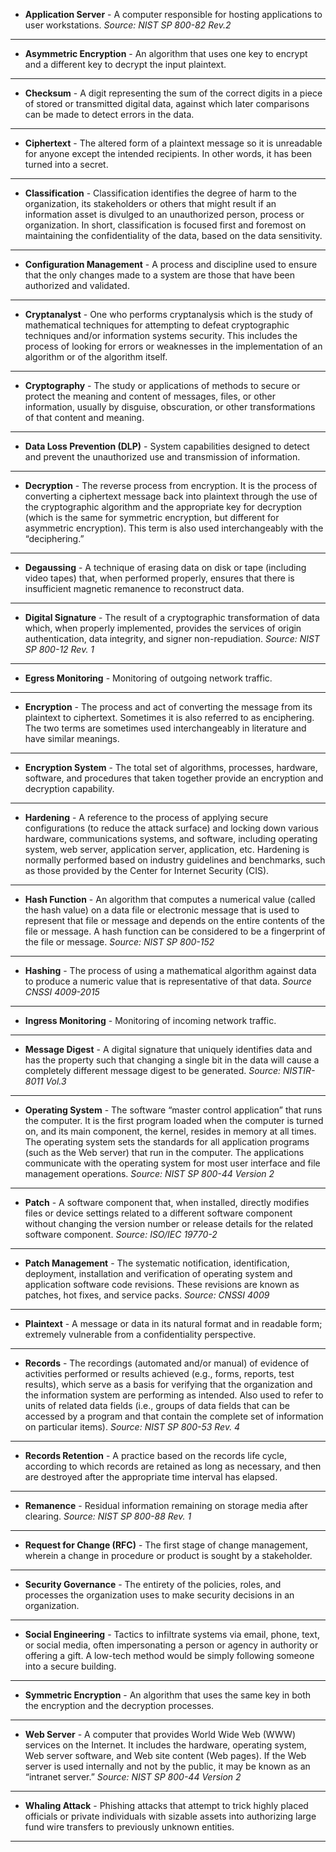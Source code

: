 
- **Application Server** - A computer responsible for hosting applications to user workstations. *Source: NIST SP 800-82 Rev.2*
-------------------------------------------------------------------------------
- **Asymmetric Encryption** - An algorithm that uses one key to encrypt and a different key to decrypt the input plaintext.
-------------------------------------------------------------------------------
- **Checksum** - A digit representing the sum of the correct digits in a piece of stored or transmitted digital data, against which later comparisons can be made to detect errors in the data.
-------------------------------------------------------------------------------
- **Ciphertext** - The altered form of a plaintext message so it is unreadable for anyone except the intended recipients. In other words, it has been turned into a secret.
-------------------------------------------------------------------------------
- **Classification** - Classification identifies the degree of harm to the organization, its stakeholders or others that might result if an information asset is divulged to an unauthorized person, process or organization. In short, classification is focused first and foremost on maintaining the confidentiality of the data, based on the data sensitivity.
-------------------------------------------------------------------------------
- **Configuration Management** - A process and discipline used to ensure that the only changes made to a system are those that have been authorized and validated.
-------------------------------------------------------------------------------
- **Cryptanalyst** - One who performs cryptanalysis which is the study of mathematical techniques for attempting to defeat cryptographic techniques and/or information systems security. This includes the process of looking for errors or weaknesses in the implementation of an algorithm or of the algorithm itself.
-------------------------------------------------------------------------------
- **Cryptography** - The study or applications of methods to secure or protect the meaning and content of messages, files, or other information, usually by disguise, obscuration, or other transformations of that content and meaning.
-------------------------------------------------------------------------------
- **Data Loss Prevention (DLP)** - System capabilities designed to detect and prevent the unauthorized use and transmission of information.
-------------------------------------------------------------------------------
- **Decryption** - The reverse process from encryption. It is the process of converting a ciphertext message back into plaintext through the use of the cryptographic algorithm and the appropriate key for decryption (which is the same for symmetric encryption, but different for asymmetric encryption). This term is also used interchangeably with the “deciphering.”
-------------------------------------------------------------------------------
- **Degaussing** - A technique of erasing data on disk or tape (including video tapes) that, when performed properly, ensures that there is insufficient magnetic remanence to reconstruct data.
-------------------------------------------------------------------------------
- **Digital Signature** - The result of a cryptographic transformation of data which, when properly implemented, provides the services of origin authentication, data integrity, and signer non-repudiation. *Source: NIST SP 800-12 Rev. 1*
-------------------------------------------------------------------------------
- **Egress Monitoring** - Monitoring of outgoing network traffic.
-------------------------------------------------------------------------------
- **Encryption** - The process and act of converting the message from its plaintext to ciphertext. Sometimes it is also referred to as enciphering. The two terms are sometimes used interchangeably in literature and have similar meanings.
-------------------------------------------------------------------------------
- **Encryption System** - The total set of algorithms, processes, hardware, software, and procedures that taken together provide an encryption and decryption capability.
-------------------------------------------------------------------------------
- **Hardening** - A reference to the process of applying secure configurations (to reduce the attack surface) and locking down various hardware, communications systems, and software, including operating system, web server, application server, application, etc. Hardening is normally performed based on industry guidelines and benchmarks, such as those provided by the Center for Internet Security (CIS).
-------------------------------------------------------------------------------
- **Hash Function** - An algorithm that computes a numerical value (called the hash value) on a data file or electronic message that is used to represent that file or message and depends on the entire contents of the file or message. A hash function can be considered to be a fingerprint of the file or message. *Source: NIST SP 800-152*
-------------------------------------------------------------------------------
- **Hashing** - The process of using a mathematical algorithm against data to produce a numeric value that is representative of that data. *Source CNSSI 4009-2015*
-------------------------------------------------------------------------------
- **Ingress Monitoring** - Monitoring of incoming network traffic.
-------------------------------------------------------------------------------
- **Message Digest** - A digital signature that uniquely identifies data and has the property such that changing a single bit in the data will cause a completely different message digest to be generated. *Source: NISTIR-8011 Vol.3*
-------------------------------------------------------------------------------
- **Operating System** - The software “master control application” that runs the computer. It is the first program loaded when the computer is turned on, and its main component, the kernel, resides in memory at all times. The operating system sets the standards for all application programs (such as the Web server) that run in the computer. The applications communicate with the operating system for most user interface and file management operations. *Source: NIST SP 800-44 Version 2*
-------------------------------------------------------------------------------
- **Patch** - A software component that, when installed, directly modifies files or device settings related to a different software component without changing the version number or release details for the related software component. *Source: ISO/IEC 19770-2*
-------------------------------------------------------------------------------
- **Patch Management** - The systematic notification, identification, deployment, installation and verification of operating system and application software code revisions. These revisions are known as patches, hot fixes, and service packs. *Source: CNSSI 4009*
-------------------------------------------------------------------------------
- **Plaintext** - A message or data in its natural format and in readable form; extremely vulnerable from a confidentiality perspective.
-------------------------------------------------------------------------------
- **Records** - The recordings (automated and/or manual) of evidence of activities performed or results achieved (e.g., forms, reports, test results), which serve as a basis for verifying that the organization and the information system are performing as intended. Also used to refer to units of related data fields (i.e., groups of data fields that can be accessed by a program and that contain the complete set of information on particular items). *Source: NIST SP 800-53 Rev. 4*
-------------------------------------------------------------------------------
- **Records Retention** - A practice based on the records life cycle, according to which records are retained as long as necessary, and then are destroyed after the appropriate time interval has elapsed.
-------------------------------------------------------------------------------
- **Remanence** - Residual information remaining on storage media after clearing. *Source: NIST SP 800-88 Rev. 1*
-------------------------------------------------------------------------------
- **Request for Change (RFC)** - The first stage of change management, wherein a change in procedure or product is sought by a stakeholder.
-------------------------------------------------------------------------------
- **Security Governance** - The entirety of the policies, roles, and processes the organization uses to make security decisions in an organization.
-------------------------------------------------------------------------------
- **Social Engineering** - Tactics to infiltrate systems via email, phone, text, or social media, often impersonating a person or agency in authority or offering a gift. A low-tech method would be simply following someone into a secure building.
-------------------------------------------------------------------------------
- **Symmetric Encryption** - An algorithm that uses the same key in both the encryption and the decryption processes.
-------------------------------------------------------------------------------
- **Web Server** - A computer that provides World Wide Web (WWW) services on the Internet. It includes the hardware, operating system, Web server software, and Web site content (Web pages). If the Web server is used internally and not by the public, it may be known as an “intranet server.” *Source: NIST SP 800-44 Version 2*
-------------------------------------------------------------------------------
- **Whaling Attack** - Phishing attacks that attempt to trick highly placed officials or private individuals with sizable assets into authorizing large fund wire transfers to previously unknown entities.
-------------------------------------------------------------------------------
